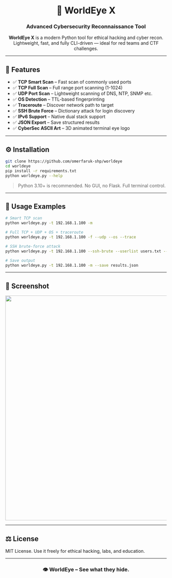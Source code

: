 <h1 align="center">🧿 WorldEye X</h1>
<h3 align="center">Advanced Cybersecurity Reconnaissance Tool</h3>

<p align="center">
<b>WorldEye X</b> is a modern Python tool for ethical hacking and cyber recon.<br>
Lightweight, fast, and fully CLI-driven — ideal for red teams and CTF challenges. 
</p>

---

## 🚀 Features

- ✅ **TCP Smart Scan** – Fast scan of commonly used ports  
- ✅ **TCP Full Scan** – Full range port scanning (1-1024)  
- ✅ **UDP Port Scan** – Lightweight scanning of DNS, NTP, SNMP etc.  
- ✅ **OS Detection** – TTL-based fingerprinting  
- ✅ **Traceroute** – Discover network path to target  
- ✅ **SSH Brute Force** – Dictionary attack for login discovery  
- ✅ **IPv6 Support** – Native dual stack support  
- ✅ **JSON Export** – Save structured results  
- ✅ **CyberSec ASCII Art** – 3D animated terminal eye logo  

---

## ⚙️ Installation

```bash
git clone https://github.com/omerfaruk-shp/worldeye
cd worldeye
pip install -r requirements.txt
python worldeye.py --help
```

> Python 3.10+ is recommended. No GUI, no Flask. Full terminal control.

---

## 🧪 Usage Examples

```bash
# Smart TCP scan
python worldeye.py -t 192.168.1.100 -m

# Full TCP + UDP + OS + traceroute
python worldeye.py -t 192.168.1.100 -f --udp --os --trace

# SSH brute-force attack
python worldeye.py -t 192.168.1.100 --ssh-brute --userlist users.txt --passlist passwords.txt

# Save output
python worldeye.py -t 192.168.1.100 -m --save results.json
```

---

## 📸 Screenshot

<p align="center">
  <img src="https://raw.githubusercontent.com/omerfaruk-shp/worldeye/main/assets/demo.png" width="700">
</p>

---

## ⚖️ License

MIT License. Use it freely for ethical hacking, labs, and education.

---

<h3 align="center">👁️ WorldEye – See what they hide.</h3>
